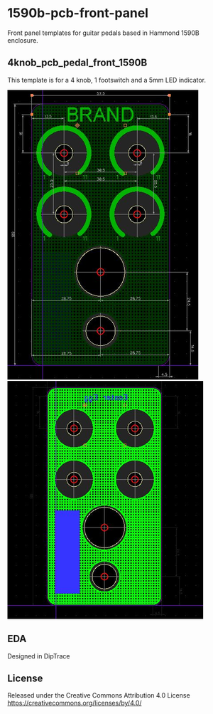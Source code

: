 # 1590b-pcb-front-panel
 Front panel templates for guitar pedals based in Hammond 1590B enclosure.


## 4knob_pcb_pedal_front_1590B
This template is for a 4 knob, 1 footswitch and a 5mm LED indicator.


![4knob](/doc/4knob.JPG)
![4knob_bottom](/doc/4knob_bottom.JPG)



## EDA
Designed in DipTrace

## License

Released under the Creative Commons Attribution 4.0 License
https://creativecommons.org/licenses/by/4.0/